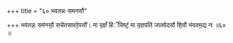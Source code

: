 +++
title = "६० भवतन्नः समनसौ"

+++
भव॑तन्नः॒ सम॑नसौ॒ सचे॑तसावरे॒पसौ॑। मा य॒ज्ञँ हि॑ँसिष्टं॒ मा य॒ज्ञप॑तिं जातवेदसौ शि॒वौ भ॑वतम॒द्य नः॑ ॥६० ॥